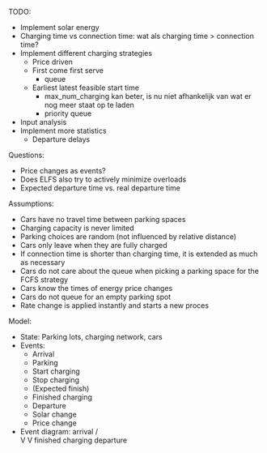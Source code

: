 TODO:
  - Implement solar energy
  - Charging time vs connection time: wat als charging time > connection time?
  - Implement different charging strategies
    - Price driven
    - First come first serve
      - queue
    - Earliest latest feasible start time
      - max_num_charging kan beter, is nu niet afhankelijk van wat er nog meer staat op te laden
      - priority queue
  - Input analysis
  - Implement more statistics
    - Departure delays

Questions:
  - Price changes as events?
  - Does ELFS also try to actively minimize overloads
  - Expected departure time vs. real departure time

Assumptions:
  - Cars have no travel time between parking spaces
  - Charging capacity is never limited
  - Parking choices are random (not influenced by relative distance)
  - Cars only leave when they are fully charged
  - If connection time is shorter than charging time, it is extended as much as necessary
  - Cars do not care about the queue when picking a parking space for the FCFS strategy
  - Cars know the times of energy price changes
  - Cars do not queue for an empty parking spot
  - Rate change is applied instantly and starts a new proces

Model:
  - State: Parking lots, charging network, cars
  - Events:
    - Arrival
    - Parking
    - Start charging
    - Stop charging
    - (Expected finish)
    - Finished charging
    - Departure
    - Solar change
    - Price change
  - Event diagram:         arrival
                          /       \
                         V         V
          finished charging       departure
